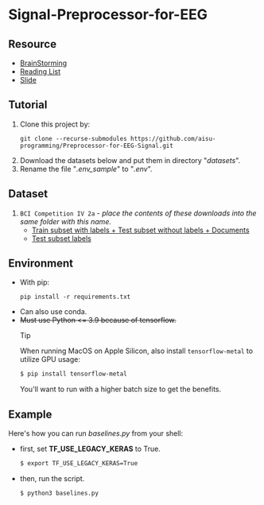 # Signal-Preprocessor-for-EEG

## Resource
- [BrainStorming](https://hackmd.io/Z5uL78LPQxOmcMfXGpx-yg)
- [Reading List](https://hackmd.io/I66tk7x0QZSzLT109ARyyA)
- [Slide](https://docs.google.com/presentation/d/1a-_5RynrPjn3GtYHO_E8XeGg9G7NTmGgocn0C2NYVrA/edit?usp=sharing)

## Tutorial
1. Clone this project by: <br>
   ```
   git clone --recurse-submodules https://github.com/aisu-programming/Preprocessor-for-EEG-Signal.git
   ```
2. Download the datasets below and put them in directory "_datasets_".
3. Rename the file "_.env_sample_" to "_.env_".

## Dataset
1. `BCI Competition IV 2a` - *place the contents of these downloads into the same folder with this name.* <br>
   - [Train subset with labels + Test subset without labels + Documents](https://www.bbci.de/competition/download/competition_iv/BCICIV_2a_gdf.zip) <br>
   - [Test subset labels](https://www.bbci.de/competition/iv/results/ds2a/true_labels.zip)

## Environment
- With pip:
  ```
  pip install -r requirements.txt
  ```
- Can also use conda. <br>
- ~~Must use Python <= 3.9 because of tensorflow.~~
  > [!TIP]
  > When running MacOS on Apple Silicon, also install `tensorflow-metal` to utilize GPU usage:
  > ```sh
  > $ pip install tensorflow-metal
  > ```
  > You'll want to run with a higher batch size to get the benefits.

## Example
Here's how you can run _baselines.py_ from your shell:
 - first, set __TF_USE_LEGACY_KERAS__ to True.
   ```sh
   $ export TF_USE_LEGACY_KERAS=True
   ```
 - then, run the script.
   ```sh
   $ python3 baselines.py
   ```
